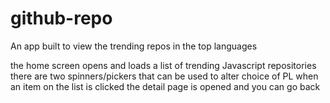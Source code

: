 # github-repo
An app built to view the trending repos in the top languages

the home screen opens and loads a list of trending Javascript repositories 
there are two spinners/pickers that can be used to alter choice of PL
when an item on the list is clicked the detail page is opened and you can go back
